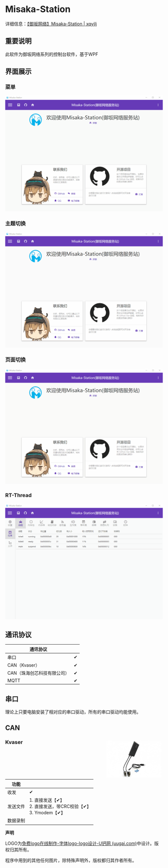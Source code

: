 # Misaka-Station

详细信息：[【御坂网络】Misaka-Station | xqyjlj](https://xqyjlj.github.io/2021/09/10/【御坂网络】Misaka-Station/)

## 重要说明

此软件为御坂网络系列的控制台软件，基于WPF

## 界面展示

### 菜单

![gif1](./.assets/gif1.gif)

### 主题切换

![gif2](./.assets/gif2.gif)

### 页面切换

![gif3](./.assets/gif3.gif)

### RT-Thread

![gif3](./.assets/gif4.gif)

## 通讯协议

| 通讯协议                    |      |
| --------------------------- | ---- |
| 串口                        | ✔    |
| CAN（Kvaser）               | ✔    |
| CAN（珠海创芯科技有限公司） | ✔    |
| MQTT                        | ✔    |

## 串口

理论上只要电脑安装了相对应的串口驱动，所有的串口驱动均能使用。

## CAN

### Kvaser <img src="./.assets/Kvaser-1.jpg" width=35% align=right hspace="5" vspace="5"/>

| 功能     |                                                              |
| -------- | ------------------------------------------------------------ |
| 收发     | ✔                                                            |
| 发送文件 | 1. 直接发送【✔】<br />2. 直接发送，带CRC校验【✔】<br />3. Ymodem【✔】 |
| 数据录制 |                                                              |

**声明**

LOGO为[免费logo在线制作-字体logo-logo设计-U钙网 (uugai.com)](http://www.uugai.com/)中设计。版权归其所有。

程序中用到的其他任何图片，除特殊声明外，版权都归其作者所有。

